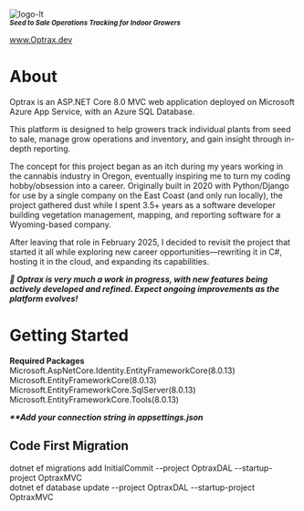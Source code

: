![logo-lt](https://github.com/user-attachments/assets/04da5b57-4199-4a50-ba70-7b44f896b77e)   
<sup>***Seed to Sale Operations Tracking for Indoor Growers***</sup>

www.Optrax.dev

# About

Optrax is an ASP.NET Core 8.0 MVC web application deployed on Microsoft Azure App Service, with an Azure SQL Database.

This platform is designed to help growers track individual plants from seed to sale, manage grow operations and inventory, and gain insight through in-depth reporting.

The concept for this project began as an itch during my years working in the cannabis industry in Oregon, eventually inspiring me to turn my coding hobby/obsession into a career. 
Originally built in 2020 with Python/Django for use by a single company on the East Coast (and only run locally), the project gathered dust while I spent 3.5+ years as a software developer building vegetation management, mapping, and reporting software for a Wyoming-based company. 

After leaving that role in February 2025, I decided to revisit the project that started it all while exploring new career opportunities—rewriting it in C#, hosting it in the cloud, and expanding its capabilities.

**_🚧 Optrax is very much a work in progress, with new features being actively developed and refined. Expect ongoing improvements as the platform evolves!_**

# Getting Started  
  
**Required Packages**     
Microsoft.AspNetCore.Identity.EntityFrameworkCore(8.0.13)  
Microsoft.EntityFrameworkCore(8.0.13)  
Microsoft.EntityFrameworkCore.SqlServer(8.0.13)  
Microsoft.EntityFrameworkCore.Tools(8.0.13)  

**_**Add your connection string in appsettings.json_**  

## Code First Migration  
dotnet ef migrations add InitialCommit --project OptraxDAL --startup-project OptraxMVC   
dotnet ef database update --project OptraxDAL --startup-project OptraxMVC  

